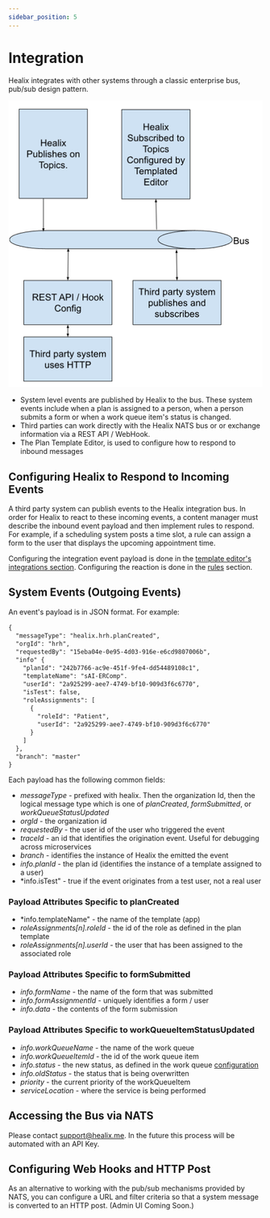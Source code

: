 ```yaml
---
sidebar_position: 5
---
```


# Integration

Healix integrates with other systems through a classic enterprise bus, pub/sub design pattern.

![Concepts](./img/concepts.png)

* System level events are published by Healix to the bus.  These system events include when a plan is assigned to a person, when a person submits a form or when a work queue item's status is changed.
* Third parties can work directly with the Healix NATS bus or or exchange information via a REST API / WebHook.
* The Plan Template Editor, is used to configure how to respond to inbound messages

## Configuring Healix to Respond to Incoming Events

A third party system can publish events to the Healix integration bus.  In order for Healix to react to these incoming events, a content manager must describe the inbound event payload and then implement rules to respond.  For example, if a scheduling system posts a time slot, a rule can assign a form to the user that displays the upcoming appointment time.

Configuring the integration event payload is done in the [template editor's integrations section](../creating-plans/forms-and-fields/integrations).  Configuring the reaction is done in the [rules](../creating-plans/rules/) section.

## System Events (Outgoing Events)

An event's payload is in JSON format.  For example:
```
{
  "messageType": "healix.hrh.planCreated",
  "orgId": "hrh",
  "requestedBy": "15eba04e-0e95-4d03-916e-e6cd9807006b",
  "info" {
    "planId": "242b7766-ac9e-451f-9fe4-dd54489108c1",
    "templateName": "sAI-ERComp".
    "userId": "2a925299-aee7-4749-bf10-909d3f6c6770",
    "isTest": false,
    "roleAssignments": [
      {
        "roleId": "Patient",
        "userId": "2a925299-aee7-4749-bf10-909d3f6c6770"
      }
    ]
  },
  "branch": "master"
}
```
Each payload has the following common fields:

* *messageType* - prefixed with healix.  Then the organization Id, then the logical message type which is one of *planCreated*, *formSubmitted*, or *workQueueStatusUpdated*
* *orgId* - the organization id 
* *requestedBy* - the user id of the user who triggered the event
* *traceId* - an id that identifies the origination event.  Useful for debugging across microservices
* *branch* - identifies the instance of Healix the emitted the event
* *info.planId* - the plan id (identifies the instance of a template assigned to a user)
* *info.isTest" - true if the event originates from a test user, not a real user
 
### Payload Attributes Specific to planCreated

* *info.templateName" - the name of the template (app)
* *roleAssignments[n].roleId* - the id of the role as defined in the plan template
* *roleAssignments[n].userId* - the user that has been assigned to the associated role

### Payload Attributes Specific to formSubmitted

* *info.formName* - the name of the form that was submitted
* *info.formAssignmentId* - uniquely identifies a form / user
* *info.data* - the contents of the form submission

### Payload Attributes Specific to workQueueItemStatusUpdated

* *info.workQueueName* - the name of the work queue
* *info.workQueueItemId* - the id of the work queue item
* *info.status* - the new status, as defined in the work queue [configuration](../work-queues/creating-work-queues/) 
* *info.oldStatus* - the status that is being overwritten
* *priority* - the current priority of the workQueueItem
* *serviceLocation* - where the service is being performed


## Accessing the Bus via NATS

Please contact support@healix.me.  In the future this process will be automated with an API Key.

## Configuring Web Hooks and HTTP Post

As an alternative to working with the pub/sub mechanisms provided by NATS, you can configure a URL and filter criteria so that a system message is converted to an HTTP post.  (Admin UI Coming Soon.)




